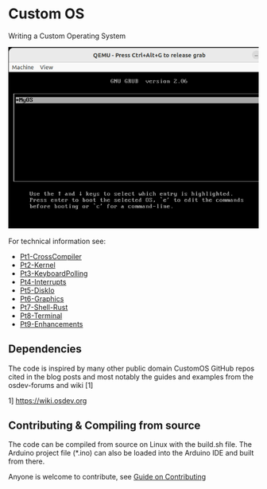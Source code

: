 # Custom OS

Writing a Custom Operating System

![CustomOS showing a terminal and reading/writing to disk](img/terminal-readfile.gif)

For technical information see:

* [Pt1-CrossCompiler](https://www.dennissalzner.de/programming/2021/12/11/Sa-CustomOsPt1-CrossCompiler.html)
* [Pt2-Kernel](https://www.dennissalzner.de/programming/2021/12/15/Mi-CustomOsPt2-Kernel.html)
* [Pt3-KeyboardPolling](https://www.dennissalzner.de/programming/2021/12/16/Do-CustomOsPt3-KeyboardPolling.html)
* [Pt4-Interrupts](https://www.dennissalzner.de/programming/2021/12/20/Di-CustomOsPt4-Interrupts.html)
* [Pt5-DiskIo](https://www.dennissalzner.de/programming/2023/08/16/Mi-CustomOsPt5-DiskIo.html)
* [Pt6-Graphics](https://www.dennissalzner.de/programming/2024/01/27/Sa-CustomOsPt6-Graphics.html)
* [Pt7-Shell-Rust](https://www.dennissalzner.de/programming/2024/01/28/So-CustomOsPt7-Shell-Rust.html)
* [Pt8-Terminal](https://www.dennissalzner.de/programming/2024/02/04/So-CustomOsPt8-Terminal.html)
* [Pt9-Enhancements](https://www.dennissalzner.de/programming/2024/02/04/Sa-CustomOsPt9-Enhancements.html)

## Dependencies

The code is inspired by many other public domain CustomOS GitHub repos cited in the blog posts and most notably the guides and examples from the osdev-forums and wiki [1]

1] https://wiki.osdev.org

## Contributing & Compiling from source

The code can be compiled from source on Linux with the build.sh file.
The Arduino project file (*.ino) can also be loaded into the Arduino IDE and built from there.

Anyone is welcome to contribute, see [Guide on Contributing](CONTRIBUTING.md)

##
